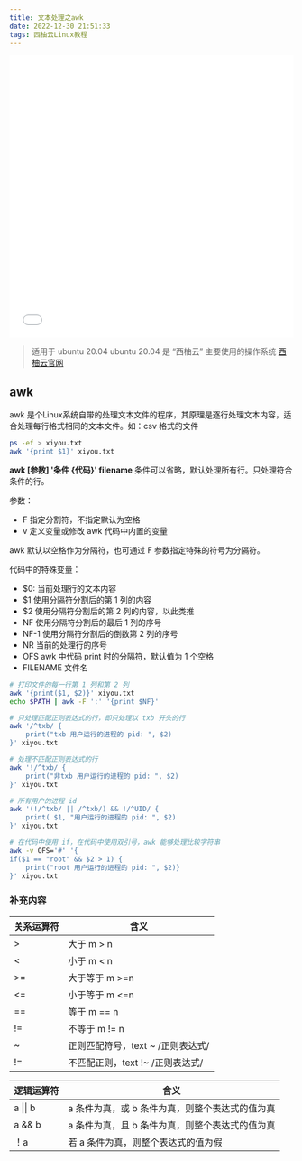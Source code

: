 ```yaml
---
title: 文本处理之awk
date: 2022-12-30 21:51:33
tags: 西柚云Linux教程
---
```


<iframe src="//player.bilibili.com/player.html?aid=262900730&bvid=BV1KY411Z7nc&cid=901859829&page=1" style="width:100%;height:500px;min-width:375px;min-height:200px"scrolling="no" border="0" frameborder="no" framespacing="0" allowfullscreen="true"> </iframe>

<!--more-->


>适用于 ubuntu 20.04
>ubuntu 20.04 是 “西柚云” 主要使用的操作系统 [西柚云官网](https://www.xiyoucloud.net/aff/VKRWMUHQ)

## awk

awk 是个Linux系统自带的处理文本文件的程序，其原理是逐行处理文本内容，适合处理每行格式相同的文本文件。如：csv 格式的文件

```bash
ps -ef > xiyou.txt
awk '{print $1}' xiyou.txt
```

**awk [参数] '条件 {代码}' filename** 条件可以省略，默认处理所有行。只处理符合条件的行。

参数：

- F 指定分割符，不指定默认为空格
- v 定义变量或修改 awk 代码中内置的变量

awk 默认以空格作为分隔符，也可通过 F 参数指定特殊的符号为分隔符。

代码中的特殊变量：

- $0: 当前处理行的文本内容
- $1 使用分隔符分割后的第 1 列的内容
- $2 使用分隔符分割后的第 2 列的内容，以此类推
- NF 使用分隔符分割后的最后 1 列的序号
- NF-1 使用分隔符分割后的倒数第 2 列的序号
- NR 当前的处理行的序号
- OFS awk 中代码 print 时的分隔符，默认值为 1 个空格
- FILENAME 文件名

```bash
# 打印文件的每一行第 1 列和第 2 列
awk '{print($1, $2)}' xiyou.txt
echo $PATH | awk -F ':' '{print $NF}'

# 只处理匹配正则表达式的行，即只处理以 txb 开头的行
awk '/^txb/ {
	print("txb 用户运行的进程的 pid: ", $2)
}' xiyou.txt

# 处理不匹配正则表达式的行
awk '!/^txb/ {
	print("非txb 用户运行的进程的 pid: ", $2)
}' xiyou.txt

# 所有用户的进程 id
awk '(!/^txb/ || /^txb/) && !/^UID/ {
	print( $1, "用户运行的进程的 pid: ", $2)
}' xiyou.txt

# 在代码中使用 if，在代码中使用双引号，awk 能够处理比较字符串
awk -v OFS='#' '{
if($1 == "root" && $2 > 1) {
	print("root 用户运行的进程的 pid: ", $2)}
}' xiyou.txt
```

### 补充内容

| 关系运算符 | 含义                              |
| ---------- | --------------------------------- |
| >          | 大于 m > n                        |
| <          | 小于 m < n                        |
| \>=        | 大于等于 m \>=n                   |
| \<=        | 小于等于 m \<=n                   |
| \=\=       | 等于 m \=\= n                     |
| \!=        | 不等于 m \!= n                    |
| ~          | 正则匹配符号，text ~ /正则表达式/ |
| \!=        | 不匹配正则，text !~ /正则表达式/  |

| 逻辑运算符 | 含义                                            |
| ---------- | ----------------------------------------------- |
| a \|\| b   | a 条件为真，或 b 条件为真，则整个表达式的值为真 |
| a && b     | a 条件为真，且 b 条件为真，则整个表达式的值为真 |
| ！a        | 若 a 条件为真，则整个表达式的值为假             |